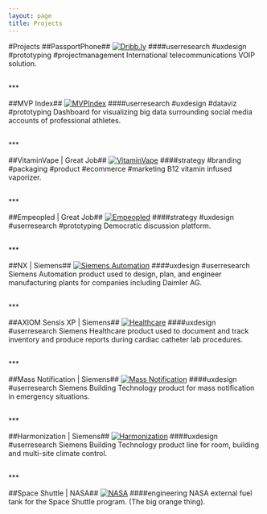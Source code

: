 ```yaml
---
layout: page
title: Projects
---
```


#Projects
##PassportPhone##
[![Dribb.ly](/assets/images/projects/passportphone.png "PassportPhone Image")](http://passportphone.io)
###\#userresearch \#uxdesign \#prototyping \#projectmanagement
International telecommunications VOIP solution.

<br>
***
<br>

##MVP Index##
[![MVPIndex](/assets/images/projects/mvpindex.png "MVP Index Image")](http://www.mvpindex.com)
###\#userresearch \#uxdesign \#dataviz \#prototyping
Dashboard for visualizing big data surrounding social media accounts of professional athletes.

<br>
***
<br>

##VitaminVape | Great Job##
[![VitaminVape](/assets/images/projects/vitamin-vape.png "Vitamin Vape Image")](http://vitaminvape.co)
###\#strategy \#branding \#packaging \#product \#ecommerce \#marketing
B12 vitamin infused vaporizer.

<br>
***
<br>

##Empeopled | Great Job##
[![Empeopled](/assets/images/projects/empeopled.png "Empeopled Image")](http://www.empeopled.com)
###\#strategy \#uxdesign \#userresearch \#prototyping
Democratic discussion platform.

<br>
***
<br>

##NX | Siemens##
[![Siemens Automation](/assets/images/projects/automation.jpg "Siemens Automation Image")](http://www.plm.automation.siemens.com/en_us/products/nx/)
###\#uxdesign \#userresearch
Siemens Automation product used to design, plan, and engineer manufacturing plants for companies including Daimler AG.

<br>
***
<br>

##AXIOM Sensis XP | Siemens##
[![Healthcare](/assets/images/projects/healthcare.jpg "Siemens Healthcare Image")](http://www.healthcare.siemens.com/angio/workplaces/sensis/)
###\#uxdesign \#userresearch
Siemens Healthcare product used to document and track inventory and produce reports during cardiac catheter lab procedures.

<br>
***
<br>

##Mass Notification | Siemens##
[![Mass Notification](/assets/images/projects/mass-notification.jpg "Siemens Mass Notification Image")](/projects/mass-notification)
###\#uxdesign \#userresearch
Siemens Building Technology product for mass notification in emergency situations.

<br>
***
<br>

##Harmonization | Siemens##
[![Harmonization](/assets/images/projects/harmonization.jpg "Siemens Harmonization Image")](http://w3.usa.siemens.com/buildingtechnologies/us/en/mass-notification/pages/mass-notification.aspx)
###\#uxdesign \#userresearch
Siemens Building Technology product line for room, building and multi-site climate control.

<br>
***
<br>

##Space Shuttle | NASA##
[![NASA](/assets/images/projects/space-shuttle.jpg "NASA Image")](http://mafspace.msfc.nasa.gov/)
###\#engineering
NASA external fuel tank for the Space Shuttle program.  (The big orange thing).